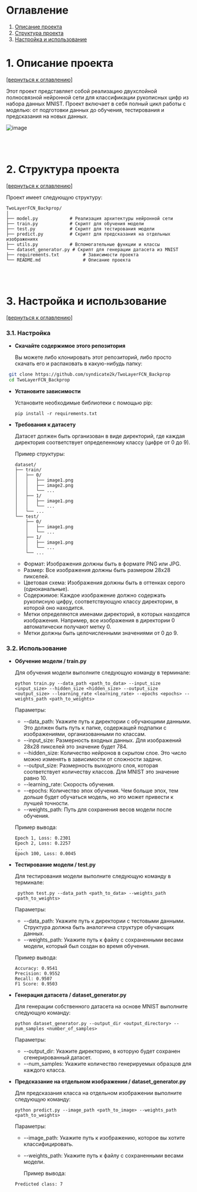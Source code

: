 # Оглавление
1. [Описание проекта](#1-описание-проекта)
2. [Структура проекта](#2-структура-проекта)
3. [Настройка и использование](#3-настройка-и-использование)

# 1. Описание проекта
[[вернуться к оглавлению]](#оглавление)

Этот проект представляет собой реализацию двухслойной полносвязной нейронной сети для классификации рукописных цифр из набора данных MNIST. Проект включает в себя полный цикл работы с моделью: от подготовки данных до обучения, тестирования и предсказания на новых данных.

![image](https://github.com/user-attachments/assets/c85d2d5b-55a1-47e2-a6d8-821823badcc5)


<br><br>


# 2. Структура проекта
[[вернуться к оглавлению]](#оглавление)

Проект имеет следующую структуру:

```plaintext
TwoLayerFCN_Backprop/
│
├── model.py            # Реализация архитектуры нейронной сети
├── train.py            # Скрипт для обучения модели
├── test.py             # Скрипт для тестирования модели
├── predict.py          # Скрипт для предсказания на отдельных изображениях
├── utils.py            # Вспомогательные функции и классы
└── dataset_generator.py # Скрипт для генерации датасета из MNIST
├── requirements.txt         # Зависимости проекта
└── README.md                # Описание проекта
```

<br><br>

# 3. Настройка и использование
[[вернуться к оглавлению]](#оглавление)

### 3.1. Настройка
- **Скачайте содержимое этого репозитория**

  Вы можете либо клонировать этот репозиторий, либо просто скачать его и распаковать в какую-нибудь папку:

 ```bash
  git clone https://github.com/syndicate2k/TwoLayerFCN_Backprop
  cd TwoLayerFCN_Backprop
  ```
- **Установите зависимости**

  Установите необходимые библиотеки с помощью pip:

  ```
  pip install -r requirements.txt
  ```
- **Требования к датасету**

  Датасет должен быть организован в виде директорий, где каждая директория соответствует определенному классу (цифре от 0 до 9).
  
  Пример структуры:
  ```
  dataset/
  ├── train/
  │   ├── 0/
  │   │   ├── image1.png
  │   │   ├── image2.png
  │   │   └── ...
  │   ├── 1/
  │   │   ├── image1.png
  │   │   └── ...
  │   └── ...
  └── test/
      ├── 0/
      │   ├── image1.png
      │   └── ...
      ├── 1/
      │   ├── image1.png
      │   └── ...
      └── ...
  ```

  * Формат: Изображения должны быть в формате PNG или JPG.
  * Размер: Все изображения должны быть размером 28x28 пикселей.
  * Цветовая схема: Изображения должны быть в оттенках серого (одноканальные).
  * Содержимое: Каждое изображение должно содержать рукописную цифру, соответствующую классу директории, в которой оно находится.
  * Метки определяются именами директорий, в которых находятся изображения. Например, все изображения в директории 0 автоматически получают метку 0.
  * Метки должны быть целочисленными значениями от 0 до 9.
### 3.2. Использование
- **Обучение модели / train.py**

  Для обучения модели выполните следующую команду в терминале:

  ```
  python train.py --data_path <path_to_data> --input_size <input_size> --hidden_size <hidden_size> --output_size <output_size> --learning_rate <learning_rate> --epochs <epochs> --weights_path <path_to_weights>
  ```
  Параметры:

  * --data_path: Укажите путь к директории с обучающими данными. Это должен быть путь к папке, содержащей подпапки с изображениями, организованными по классам.
  * --input_size: Размерность входных данных. Для изображений 28x28 пикселей это значение будет 784.
  * --hidden_size: Количество нейронов в скрытом слое. Это число можно изменять в зависимости от сложности задачи.
  * --output_size: Размерность выходного слоя, которая соответствует количеству классов. Для MNIST это значение равно 10.
  * --learning_rate: Скорость обучения. 
  * --epochs: Количество эпох обучения. Чем больше эпох, тем дольше будет обучаться модель, но это может привести к лучшей точности.
  * --weights_path: Путь для сохранения весов модели после обучения.
 
  Пример вывода:
  ```
  Epoch 1, Loss: 0.2301
  Epoch 2, Loss: 0.2257
  ...
  Epoch 100, Loss: 0.0045
  ```

  
- **Тестирование модели / test.py**

  Для тестирования модели выполните следующую команду в терминале:

  ```
   python test.py --data_path <path_to_data> --weights_path <path_to_weights>
  ```
  Параметры:

  * --data_path: Укажите путь к директории с тестовыми данными. Структура должна быть аналогична структуре обучающих данных.
  * --weights_path: Укажите путь к файлу с сохраненными весами модели, который был создан во время обучения.

  Пример вывода:
  ```
  Accuracy: 0.9541
  Precision: 0.9552
  Recall: 0.9507
  F1 Score: 0.9503
  ```

  
- **Генерация датасета / dataset_generator.py**

  Для генерации собственного датасета на основе MNIST выполните следующую команду:

  ```
  python dataset_generator.py --output_dir <output_directory> --num_samples <number_of_samples>
  ```
  Параметры:

  * --output_dir: Укажите директорию, в которую будет сохранен сгенерированный датасет.
  * --num_samples: Укажите количество генерируемых образцов для каждого класса.


- **Предсказание на отдельном изображении / dataset_generator.py**

  Для предсказания класса на отдельном изображении выполните следующую команду:

  ```
  python predict.py --image_path <path_to_image> --weights_path <path_to_weights>
  ```
  Параметры:

  * --image_path: Укажите путь к изображению, которое вы хотите классифицировать.
  * --weights_path: Укажите путь к файлу с сохраненными весами модели.
 
    Пример вывода:
  ```
  Predicted class: 7
  ```
